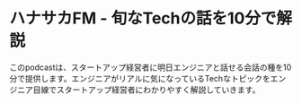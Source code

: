 # ハナサカFM - 旬なTechの話を10分で解説
このpodcastは、スタートアップ経営者に明日エンジニアと話せる会話の種を10分で提供します。エンジニアがリアルに気になっているTechなトピックをエンジニア目線でスタートアップ経営者にわかりやすく解説していきます。

